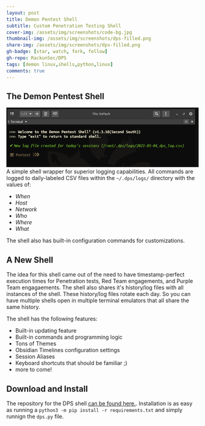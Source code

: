 ```yaml
---
layout: post
title: Demon Pentest Shell
subtitle: Custom Penetration Testing Shell
cover-img: /assets/img/screenshots/code-bg.jpg
thumbnail-img: /assets/img/screenshots/dps-filled.png
share-img: /assets/img/screenshots/dps-filled.png
gh-badge: [star, watch, fork, follow]
gh-repo: RackunSec/DPS
tags: [demon linux,shells,python,linux]
comments: true
---
```

## The Demon Pentest Shell
![Demon Pentest Shell screenshot in Demon Linux 3.4.x](assets/img/screenshots/dps-screeny.png)
A simple shell wrapper for superior logging capabilities. All commands are logged to daily-labeled CSV files within the ```~/.dps/logs/``` directory with the values of: 
* _When_
* _Host_ 
* _Network_ 
* _Who_ 
* _Where_ 
* _What_

The shell also has built-in configuration commands for customizations. 
## A New Shell
The idea for this shell came out of the need to have timestamp-perfect execution times for Penetration tests, Red Team engagements, 
and Purple Team engagaements. The shell also shares it's history/log files with all instances of the shell. These history/log files 
rotate each day. So you can have multiple shells open in multiple terminal emulators that all share the same history. 

The shell has the following features:
* Built-in updating feature
* Built-in commands and programming logic
* Tons of Themes
* Obsidian Timelines configuration settings
* Session Aliases
* Keyboard shortcuts that should be familiar ;)
* more to come!

## Download and Install
The repository for the DPS shell [can be found here.](RackunSec/DPS). Installation is as easy as running a ```python3 -m pip install -r requirements.txt``` and simply runnign the ```dps.py``` file.
